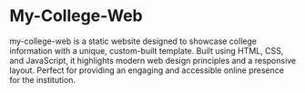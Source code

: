 # My-College-Web
my-college-web is a static website designed to showcase college information with a unique, custom-built template. Built using HTML, CSS, and JavaScript, it highlights modern web design principles and a responsive layout. Perfect for providing an engaging and accessible online presence for the institution.
